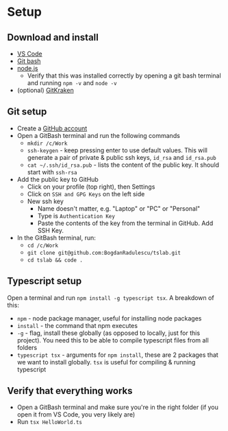# Setup

## Download and install
* [VS Code](https://code.visualstudio.com/download)
* [Git bash](https://git-scm.com/downloads)
* [node.js](https://nodejs.org/en/download/)
    * Verify that this was installed correctly by opening a git bash terminal and running `npm -v` and `node -v`
* (optional) [GitKraken](https://www.gitkraken.com/download)

## Git setup

* Create a [GitHub account](https://github.com/signup?source=login)
* Open a GitBash terminal and run the following commands
    * `mkdir /c/Work`
    * `ssh-keygen` - keep pressing enter to use default values. This will generate a pair of private & public ssh keys, `id_rsa` and `id_rsa.pub`
    * `cat ~/.ssh/id_rsa.pub` - lists the content of the public key. It should start with `ssh-rsa`
* Add the public key to GitHub
    * Click on your profile (top right), then Settings
    * Click on `SSH and GPG Keys` on the left side
    * New ssh key
        * Name doesn't matter, e.g. "Laptop" or "PC" or "Personal"
        * Type is `Authentication Key`
        * Paste the contents of the key from the terminal in GitHub. Add SSH Key.
* In the GitBash terminal, run:
    * `cd /c/Work`
    * `git clone git@github.com:BogdanRadulescu/tslab.git`
    * `cd tslab && code .`

## Typescript setup
Open a terminal and run `npm install -g typescript tsx`. A breakdown of this:
* `npm` - node package manager, useful for installing node packages
* `install` - the command that npm executes
* `-g` - flag, install these globally (as opposed to locally, just for this project). You need this to be able to compile typescript files from all folders
* `typescript tsx` - arguments for `npm install`, these are 2 packages that we want to install globally. `tsx` is useful for compiling & running typescript

## Verify that everything works
* Open a GitBash terminal and make sure you're in the right folder (if you open it from VS Code, you very likely are)
* Run `tsx HelloWorld.ts`
